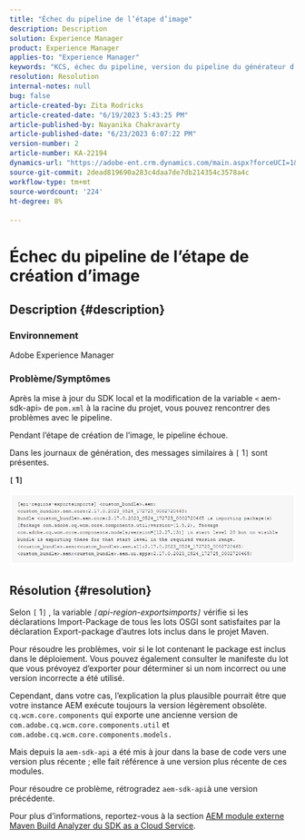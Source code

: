 ```yaml
---
title: "Échec du pipeline de l’étape d’image"
description: Description
solution: Experience Manager
product: Experience Manager
applies-to: "Experience Manager"
keywords: "KCS, échec du pipeline, version du pipeline du générateur d’images"
resolution: Resolution
internal-notes: null
bug: false
article-created-by: Zita Rodricks
article-created-date: "6/19/2023 5:43:25 PM"
article-published-by: Nayanika Chakravarty
article-published-date: "6/23/2023 6:07:22 PM"
version-number: 2
article-number: KA-22194
dynamics-url: "https://adobe-ent.crm.dynamics.com/main.aspx?forceUCI=1&pagetype=entityrecord&etn=knowledgearticle&id=116e6dc8-c80e-ee11-8f6d-6045bd006b3d"
source-git-commit: 2dead819690a283c4daa7de7db214354c3578a4c
workflow-type: tm+mt
source-wordcount: '224'
ht-degree: 8%

---
```


# Échec du pipeline de l’étape de création d’image

## Description {#description}


### Environnement

Adobe Experience Manager

### Problème/Symptômes

Après la mise à jour du SDK local et la modification de la variable `<` aem-sdk-api`>`  de `pom.xml` à la racine du projet, vous pouvez rencontrer des problèmes avec le pipeline.

Pendant l’étape de création de l’image, le pipeline échoue.

Dans les journaux de génération, des messages similaires à `[` 1`]`  sont présentes.

<b>`[` 1`]` </b>

<b>![](assets/___9f82ca57-ec11-ee11-8f6d-6045bd0067ea___.png)</b>


## Résolution {#resolution}


Selon `[` 1`]` , la variable *`[`api-region-exportsimports`]`* vérifie si les déclarations Import-Package de tous les lots OSGI sont satisfaites par la déclaration Export-package d’autres lots inclus dans le projet Maven.

Pour résoudre les problèmes, voir si le lot contenant le package est inclus dans le déploiement. Vous pouvez également consulter le manifeste du lot que vous prévoyez d’exporter pour déterminer si un nom incorrect ou une version incorrecte a été utilisé.

Cependant, dans votre cas, l’explication la plus plausible pourrait être que votre instance AEM exécute toujours la version légèrement obsolète. `cq.wcm.core.components` qui exporte une ancienne version de `com.adobe.cq.wcm.core.components.util` et `com.adobe.cq.wcm.core.components.models.`

Mais depuis la `aem-sdk-api` a été mis à jour dans la base de code vers une version plus récente ; elle fait référence à une version plus récente de ces modules.

Pour résoudre ce problème, rétrogradez `aem-sdk-api`à une version précédente.

Pour plus d’informations, reportez-vous à la section [AEM module externe Maven Build Analyzer du SDK as a Cloud Service](https://experienceleague.adobe.com/docs/experience-manager-core-components/using/developing/archetype/build-analyzer-maven-plugin.html?lang=fr).
